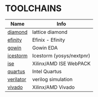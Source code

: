 # TOOLCHAINS
| Name | Info |
| --- | --- |
| [diamond](diamond/README.md) | lattice diamond |
| [efinity](efinity/README.md) | Efinix - Efinity |
| [gowin](gowin/README.md) | Gowin EDA |
| [icestorm](icestorm/README.md) | Icestorm (yosys/nextpnr) |
| [ise](ise/README.md) | Xilinx/AMD ISE WebPACK |
| [quartus](quartus/README.md) | Intel Quartus |
| [verilator](verilator/README.md) | verilog simulation |
| [vivado](vivado/README.md) | Xilinx/AMD Vivado |
